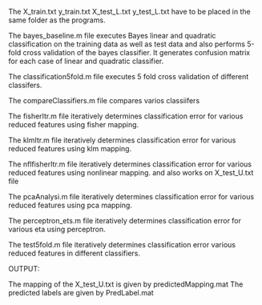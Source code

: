 The X_train.txt y_train.txt X_test_L.txt y_test_L.txt have to be placed in the same folder as the programs.

The bayes_baseline.m file executes Bayes linear and quadratic classification on the training data as well 
as test data and also performs 5-fold cross validation of the bayes classifier. It generates confusion matrix for 
each case of linear and quadratic classifier.

The classification5fold.m file executes 5 fold cross validation of different classifers.

The compareClassifiers.m file compares varios classiifers

The fisherItr.m file iteratively determines classification error for various reduced features using fisher mapping.

The klmItr.m file iteratively determines classification error for various reduced features using klm mapping.

The nflfisherItr.m file iteratively determines classification error for various reduced features using nonlinear mapping. and also works on X_test_U.txt file

The pcaAnalysi.m file iteratively determines classification error for various reduced features using pca mapping.

The perceptron_ets.m file iteratively determines classification error for various eta using perceptron.

The test5fold.m file iteratively determines classification error various reduced features in different classifiers.


OUTPUT:

The mapping of the X_test_U.txt is given by predictedMapping.mat
The predicted labels are given by PredLabel.mat